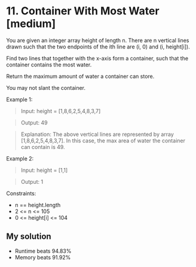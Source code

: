 # 11. Container With Most Water [medium]

You are given an integer array height of length n. There are n vertical lines drawn such that the two endpoints of the ith line are (i, 0) and (i, height[i]).

Find two lines that together with the x-axis form a container, such that the container contains the most water.

Return the maximum amount of water a container can store.

You may not slant the container.

Example 1:
> Input: height = [1,8,6,2,5,4,8,3,7]

> Output: 49

> Explanation: The above vertical lines are represented by array [1,8,6,2,5,4,8,3,7]. In this case, the max area of water the container can contain is 49.

Example 2:
> Input: height = [1,1]

> Output: 1

Constraints:
* n == height.length
* 2 <= n <= 105
* 0 <= height[i] <= 104

## My solution
* Runtime beats 94.83%
* Memory beats 91.92%
